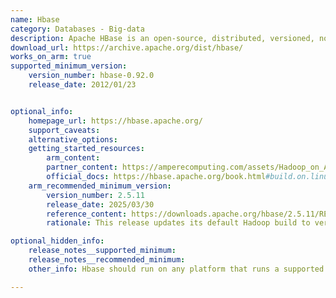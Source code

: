 ```yaml
---
name: Hbase
category: Databases - Big-data
description: Apache HBase is an open-source, distributed, versioned, non-relational database.
download_url: https://archive.apache.org/dist/hbase/
works_on_arm: true
supported_minimum_version:
    version_number: hbase-0.92.0
    release_date: 2012/01/23


optional_info:
    homepage_url: https://hbase.apache.org/
    support_caveats:
    alternative_options:
    getting_started_resources:
        arm_content:
        partner_content: https://amperecomputing.com/assets/Hadoop_on_Ampere_Arm_Processors_Ref_Architecture_0_75_20231024_f5784a93f6.pdf
        official_docs: https://hbase.apache.org/book.html#build.on.linux.aarch64
    arm_recommended_minimum_version:
        version_number: 2.5.11
        release_date: 2025/03/30
        reference_content: https://downloads.apache.org/hbase/2.5.11/RELEASENOTES.md
        rationale: This release updates its default Hadoop build to version 3.4.1 and adjusts Kerby dependencies to align with Hadoop versions, requiring manual overrides for 3.2.x and 3.3.x. Phoenix now uses jaxws-rt instead of jaxws-ri for better compatibility. Security is improved by removing the deprecated javax.el dependency, replaced with tomcat-jasper. A new RowCounter option allows counting delete marker types via a CLI flag. Slowlog responses can now be queried using client IP alone. Build efficiency is enhanced by running flaky tests every 12 hours and staggering nightly test jobs. Finally, hbase-webapps is no longer bundled in the default JARs, reducing build size.

optional_hidden_info:
    release_notes__supported_minimum:
    release_notes__recommended_minimum:
    other_info: Hbase should run on any platform that runs a supported version of Java, kindly refer [here](https://hbase.apache.org/book.html#build.on.linux.aarch64).

---
```

